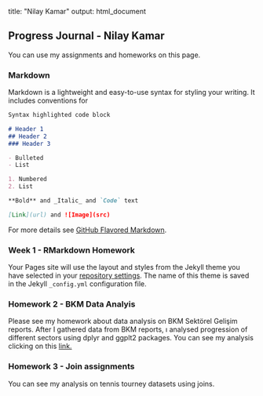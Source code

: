 title: "Nilay Kamar"
output: html_document

## Progress Journal - Nilay Kamar

You can use my assignments and homeworks on this page. 

### Markdown

Markdown is a lightweight and easy-to-use syntax for styling your writing. It includes conventions for

```markdown
Syntax highlighted code block

# Header 1
## Header 2
### Header 3

- Bulleted
- List

1. Numbered
2. List

**Bold** and _Italic_ and `Code` text

[Link](url) and ![Image](src)
```

For more details see [GitHub Flavored Markdown](https://guides.github.com/features/mastering-markdown/).

### Week 1 - RMarkdown Homework

Your Pages site will use the layout and styles from the Jekyll theme you have selected in your [repository settings](https://github.com/pjournal/mef03-kamarn/settings). The name of this theme is saved in the Jekyll `_config.yml` configuration file.

### Homework 2 - BKM Data Analyis

Please see my homework about data analysis on BKM Sektörel Gelişim reports. After I gathered data from BKM reports, ı analysed progression of different sectors using dplyr and ggplt2 packages. You can see my analysis clicking on this [link.](https://github.com/pjournal/mef03-kamarn/blob/master/BKM_report-_data.html)

### Homework 3 - Join assignments

You can see my analysis on tennis tourney datasets using joins. 
